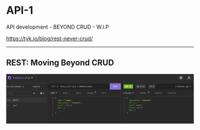 # API-1
API development - BEYOND CRUD - W.I.P

https://tyk.io/blog/rest-never-crud/

---

## REST: Moving Beyond CRUD

![Test API](https://github.com/RGGH/API-1/blob/main/test.png)

